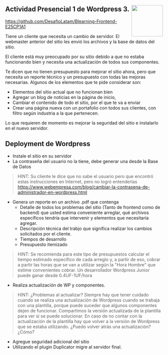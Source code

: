 <section>
<a href="http://desafiolatam.com"><img src="http://blog.desafiolatam.com/wp-content/uploads/2015/03/logo_latam_mini.png" width="100" style="float:right"></a>

# Actividad Presencial 1 de Wordpress 3.

<https://github.com/DesafioLatam/Blearning-Frontend-E25CP1A1>

Tiene un cliente que necesita un cambio de servidor. El webmaster anterior del sitio les envió los archivos y la base de datos del sitio.

El cliente está muy preocupado por su sitio debido a que no estaba funcionando bien y necesita una actualización de todos sus componentes.

Te dicen que no tienen presupuesto para mejorar el sitio ahora, pero que necesita un reporte técnico y un presupuesto con todas las mejoras necesarias. Algunos de los elementos que te pide considerar son: 

- Elementos del sitio actual que no funcionan bien
- Agregar un blog de noticias en la página de inicio, 
- Cambiar el contenido de todo el sitio, por el que te va a enviar
- Crear una página nueva con un portafolio con todos sus clientes, con filtro según industria a la que pertenecen. 

Lo que requieren de momento es mejorar la seguridad del sitio e instalarlo en el nuevo servidor. 

## Deployment de Wordpress

- Instale el sitio en su servidor
- La contraseña del usuario no la tiene, debe generar una desde la Base de Datos

> HINT: Su cliente le dice que no sabe el usuario pero que encontró estas instrucciones en Internet, pero no logró entenderlas <https://www.webempresa.com/blog/cambiar-la-contrasena-de-administrador-en-wordpress.html>

- Genera un reporte en un archivo .pdf que contenga
	- Detalle de todos los problemas del sitio (Tanto de frontend como de backend) que usted estima conveniente arreglar, qué archivos específicos tendría que intervenir y elementos que necesitaría agregar. 
	- Descripción técnica del trabjo que significa realizar los cambios solicitados por el cliente.
	- Tiempos de desarrollo
	- Presupuesto itemizado

>HINT: Se recomienda para este tipo de presupuestos calcular el tiempo estimado específico de cada arreglo y, a partir de eso, cobrar a partir las horas que se van a utilizar según la "Hora Hombre" que estime convenientes cobrar. Un desarrollador Wordpress Junior puede ganar desde 0.4UF-1UF/hora

- Realiza actualización de WP y componentes.

>HINT: ¿Problemas al actualizar? Siempre hay que tener cuidado cuando se realiza una actualización de Wordpress cuando se trabaja con una plantilla, porque puede suceder que algunos componentes dejen de funcionar. Compartimos la versión actualizada de la plantilla para ver si se puede solucionar. En caso de no contar con la actualización de la plantilla hay que volver a la versión de Wordpress que se estaba utilizando. ¿Puedo volver atrás una actualización? ¿Cómo?

- Agregue seguridad adicional del sitio
- Utilizando el plugin Duplicator migre al servidor final.


